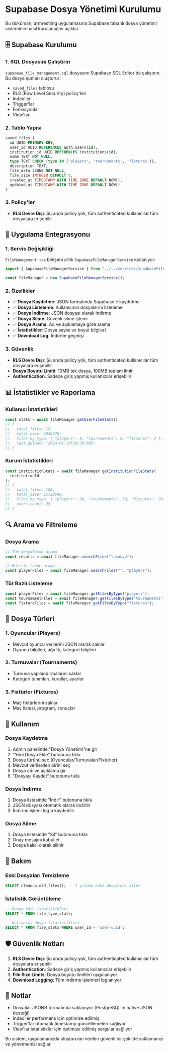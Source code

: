 # Supabase Dosya Yönetimi Kurulumu

Bu doküman, armrestling uygulamasına Supabase tabanlı dosya yönetimi sisteminin nasıl kurulacağını açıklar.

## 🗄️ Supabase Kurulumu

### 1. SQL Dosyasını Çalıştırın

`supabase_file_management.sql` dosyasını Supabase SQL Editor'da çalıştırın. Bu dosya şunları oluşturur:

- `saved_files` tablosu
- RLS (Row Level Security) policy'leri
- Index'ler
- Trigger'lar
- Fonksiyonlar
- View'lar

### 2. Tablo Yapısı

```sql
saved_files (
  id UUID PRIMARY KEY,
  user_id UUID REFERENCES auth.users(id),
  institution_id UUID REFERENCES institutions(id),
  name TEXT NOT NULL,
  type TEXT CHECK (type IN ('players', 'tournaments', 'fixtures')),
  description TEXT,
  file_data JSONB NOT NULL,
  file_size INTEGER DEFAULT 0,
  created_at TIMESTAMP WITH TIME ZONE DEFAULT NOW(),
  updated_at TIMESTAMP WITH TIME ZONE DEFAULT NOW()
)
```

### 3. Policy'ler

- **RLS Devre Dışı**: Şu anda policy yok, tüm authenticated kullanıcılar tüm dosyalara erişebilir

## 🔧 Uygulama Entegrasyonu

### 1. Servis Değişikliği

`FileManagement.tsx` bileşeni artık `SupabaseFileManagerService` kullanıyor:

```typescript
import { SupabaseFileManagerService } from "../../services/supabaseFileManagerService";

const fileManager = new SupabaseFileManagerService();
```

### 2. Özellikler

- ✅ **Dosya Kaydetme**: JSON formatında Supabase'e kaydetme
- ✅ **Dosya Listeleme**: Kullanıcının dosyalarını listeleme
- ✅ **Dosya İndirme**: JSON dosyası olarak indirme
- ✅ **Dosya Silme**: Güvenli silme işlemi
- ✅ **Dosya Arama**: Ad ve açıklamaya göre arama
- ✅ **İstatistikler**: Dosya sayısı ve boyut bilgileri
- ✅ **Download Log**: İndirme geçmişi

### 3. Güvenlik

- **RLS Devre Dışı**: Şu anda policy yok, tüm authenticated kullanıcılar tüm dosyalara erişebilir
- **Dosya Boyutu Limiti**: 10MB tek dosya, 100MB toplam limit
- **Authentication**: Sadece giriş yapmış kullanıcılar erişebilir

## 📊 İstatistikler ve Raporlama

### Kullanıcı İstatistikleri

```typescript
const stats = await fileManager.getUserFileStats();
// {
//   total_files: 15,
//   total_size: 2048576,
//   files_by_type: { "players": 8, "tournaments": 5, "fixtures": 2 },
//   last_upload: "2024-01-15T10:30:00Z"
// }
```

### Kurum İstatistikleri

```typescript
const institutionStats = await fileManager.getInstitutionFileStats(
  institutionId
);
// {
//   total_files: 150,
//   total_size: 15728640,
//   files_by_type: { "players": 80, "tournaments": 50, "fixtures": 20 },
//   users_count: 25
// }
```

## 🔍 Arama ve Filtreleme

### Dosya Arama

```typescript
// Tüm dosyalarda arama
const results = await fileManager.searchFiles("turnuva");

// Belirli türde arama
const playerFiles = await fileManager.searchFiles("", "players");
```

### Tür Bazlı Listeleme

```typescript
const playerFiles = await fileManager.getFilesByType("players");
const tournamentFiles = await fileManager.getFilesByType("tournaments");
const fixtureFiles = await fileManager.getFilesByType("fixtures");
```

## 📁 Dosya Türleri

### 1. Oyuncular (Players)

- Mevcut oyuncu verilerini JSON olarak saklar
- Oyuncu bilgileri, ağırlık, kategori bilgileri

### 2. Turnuvalar (Tournaments)

- Turnuva yapılandırmalarını saklar
- Kategori tanımları, kurallar, ayarlar

### 3. Fixtürler (Fixtures)

- Maç fixtürlerini saklar
- Maç listesi, program, sonuçlar

## 🚀 Kullanım

### Dosya Kaydetme

1. Admin panelinde "Dosya Yönetimi"ne git
2. "Yeni Dosya Ekle" butonuna tıkla
3. Dosya türünü seç (Oyuncular/Turnuvalar/Fixtürler)
4. Mevcut verilerden birini seç
5. Dosya adı ve açıklama gir
6. "Dosyayı Kaydet" butonuna tıkla

### Dosya İndirme

1. Dosya listesinde "İndir" butonuna tıkla
2. JSON dosyası otomatik olarak indirilir
3. İndirme işlemi log'a kaydedilir

### Dosya Silme

1. Dosya listesinde "Sil" butonuna tıkla
2. Onay mesajını kabul et
3. Dosya kalıcı olarak silinir

## 🔧 Bakım

### Eski Dosyaları Temizleme

```sql
SELECT cleanup_old_files(); -- 1 yıldan eski dosyaları siler
```

### İstatistik Görüntüleme

```sql
-- Dosya türü istatistikleri
SELECT * FROM file_type_stats;

-- Kullanıcı dosya istatistikleri
SELECT * FROM file_stats WHERE user_id = 'user-uuid';
```

## 🛡️ Güvenlik Notları

1. **RLS Devre Dışı**: Şu anda policy yok, tüm authenticated kullanıcılar tüm dosyalara erişebilir
2. **Authentication**: Sadece giriş yapmış kullanıcılar erişebilir
3. **File Size Limits**: Dosya boyutu limitleri uygulanıyor
4. **Download Logging**: Tüm indirme işlemleri loglanıyor

## 📝 Notlar

- Dosyalar JSONB formatında saklanıyor (PostgreSQL'in native JSON desteği)
- Index'ler performans için optimize edilmiş
- Trigger'lar otomatik timestamp güncellemeleri sağlıyor
- View'lar istatistikler için optimize edilmiş sorgular sağlıyor

Bu sistem, uygulamanızda oluşturulan verileri güvenli bir şekilde saklamanızı ve yönetmenizi sağlar.
